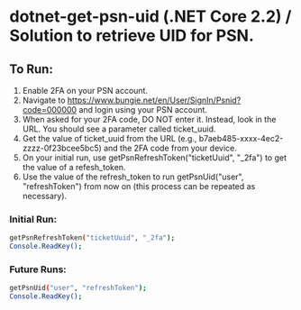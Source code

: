 # dotnet-get-psn-uid (.NET Core 2.2) / Solution to retrieve UID for PSN.

## To Run:
  1. Enable 2FA on your PSN account.
  2. Navigate to https://www.bungie.net/en/User/SignIn/Psnid?code=000000 and login using your PSN account.
  3. When asked for your 2FA code, DO NOT enter it. Instead, look in the URL. You should see a parameter called ticket_uuid.
  4. Get the value of ticket_uuid from the URL (e.g., b7aeb485-xxxx-4ec2-zzzz-0f23bcee5bc5) and the 2FA code from your device.
  5. On your initial run, use getPsnRefreshToken("ticketUuid", "_2fa") to get the value of a refesh_token.
  6. Use the value of the refresh_token to run getPsnUid("user", "refreshToken") from now on (this process can be repeated as necessary).

### Initial Run:
```sh
getPsnRefreshToken("ticketUuid", "_2fa");
Console.ReadKey();
```

### Future Runs:
```sh
getPsnUid("user", "refreshToken");
Console.ReadKey();
```

